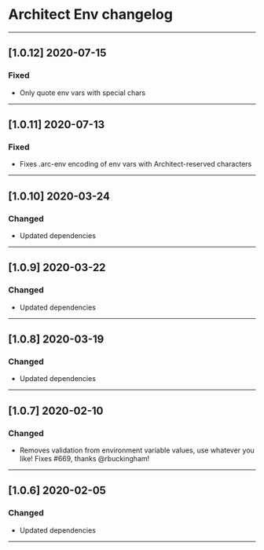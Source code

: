 # Architect Env changelog

---

## [1.0.12] 2020-07-15

### Fixed

- Only quote env vars with special chars

---

## [1.0.11] 2020-07-13

### Fixed

- Fixes .arc-env encoding of env vars with Architect-reserved characters

---

## [1.0.10] 2020-03-24

### Changed

- Updated dependencies

---

## [1.0.9] 2020-03-22

### Changed

- Updated dependencies

---

## [1.0.8] 2020-03-19

### Changed

- Updated dependencies

---

## [1.0.7] 2020-02-10

### Changed

- Removes validation from environment variable values, use whatever you like! Fixes #669, thanks @rbuckingham!

---

## [1.0.6] 2020-02-05

### Changed

- Updated dependencies

---
